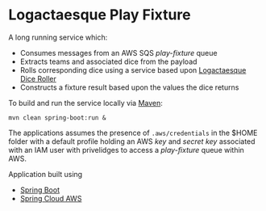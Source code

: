 # Logactaesque Play Fixture

A long running service which:
* Consumes messages from an AWS SQS _play-fixture_ queue
* Extracts teams and associated dice from the payload
* Rolls corresponding dice using a service based upon [Logactaesque Dice Roller](https://github.com/logactaesque/dice-roller)
* Constructs a fixture result based upon the values the dice returns

To build and run the service locally via [Maven](https://maven.apache.org/):

    mvn clean spring-boot:run &

The applications assumes the presence of `.aws/credentials` in the $HOME folder with a default profile holding an AWS _key_ 
and _secret key_ associated with an IAM user with privelidges to access a _play-fixture_ queue within AWS.

Application built using
* [Spring Boot](https://spring.io/projects/spring-boot)
* [Spring Cloud AWS](https://spring.io/projects/spring-cloud-aws)
